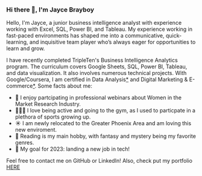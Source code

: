 ### Hi there 👋, I'm Jayce Brayboy

Hello, I'm Jayce, a junior business intelligence analyst with experience working with Excel, SQL, Power BI, and Tableau. My experience working in fast-paced environments has shaped me into a communicative, quick-learning, and inquisitive team player who’s always eager for opportunities to learn and grow.

I have recently completed TripleTen's Business Intelligence Analytics program. The curriculum covers Google Sheets, SQL, Power BI, Tableau, and data visualization. It also involves numerous technical projects. With Google/Coursera, I am certified in Data Analysis[*](https://www.credly.com/badges/e1d3540b-ab9a-4825-85d7-0ea10caa1ec0/linked_in_profile) and Digital Marketing & E-commerce[*](https://www.credly.com/badges/57272c8e-6053-419c-a176-45fef7184419/linked_in_profile). 
Some facts about me:
- 🔬 I enjoy partcipating in professional webinars about Women in the Market Research Industry.
- 🏃🏿‍♀️ I love being active and going to the gym, as I used to particpate in a plethora of sports growing up.
- ☀️ I am newly relocated to the Greater Phoenix Area and am loving this new enviroment.
- 📖 Reading is my main hobby, with fantasy and mystery being my favorite genres.
- 🎯 My goal for 2023: landing a new job in tech!

Feel free to contact me on GitHub or LinkedIn!
Also, check put my portfolio [HERE](https://github.com/jaycebrayboy/Portfolio_projects)
